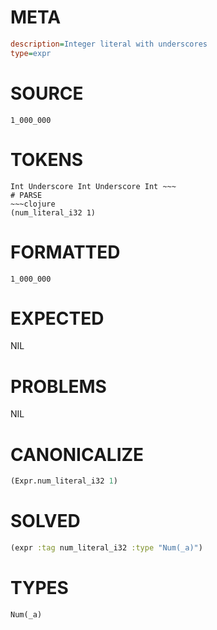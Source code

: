 # META
~~~ini
description=Integer literal with underscores
type=expr
~~~
# SOURCE
~~~roc
1_000_000
~~~
# TOKENS
~~~text
Int Underscore Int Underscore Int ~~~
# PARSE
~~~clojure
(num_literal_i32 1)
~~~
# FORMATTED
~~~roc
1_000_000
~~~
# EXPECTED
NIL
# PROBLEMS
NIL
# CANONICALIZE
~~~clojure
(Expr.num_literal_i32 1)
~~~
# SOLVED
~~~clojure
(expr :tag num_literal_i32 :type "Num(_a)")
~~~
# TYPES
~~~roc
Num(_a)
~~~
